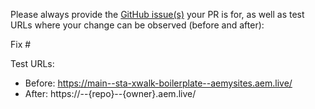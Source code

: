 Please always provide the [GitHub issue(s)](../issues) your PR is for, as well as test URLs where your change can be observed (before and after):

Fix #<gh-issue-id>

Test URLs:
- Before: https://main--sta-xwalk-boilerplate--aemysites.aem.live/
- After: https://<branch>--{repo}--{owner}.aem.live/
